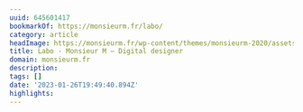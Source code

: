 ```yaml
---
uuid: 645601417
bookmarkOf: https://monsieurm.fr/labo/
category: article
headImage: https://monsieurm.fr/wp-content/themes/monsieurm-2020/assets/images/share-img-monsieurm-1200x630.jpg
title: Labo - Monsieur M — Digital designer
domain: monsieurm.fr
description:
tags: []
date: '2023-01-26T19:49:40.894Z'
highlights:
---
```




